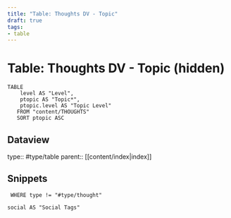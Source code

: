 ```yaml
---
title: "Table: Thoughts DV - Topic"
draft: true
tags:
- table
---
```

# Table: Thoughts DV - Topic (hidden)
```dataview
TABLE
	level AS "Level",
	ptopic AS "Topic*",
	ptopic.level AS "Topic Level"
   FROM "content/THOUGHTS"
   SORT ptopic ASC
```


## Dataview
type:: #type/table
parent:: [[content/index|index]]

## Snippets

```dataview
 WHERE type != "#type/thought"

social AS "Social Tags"
```
